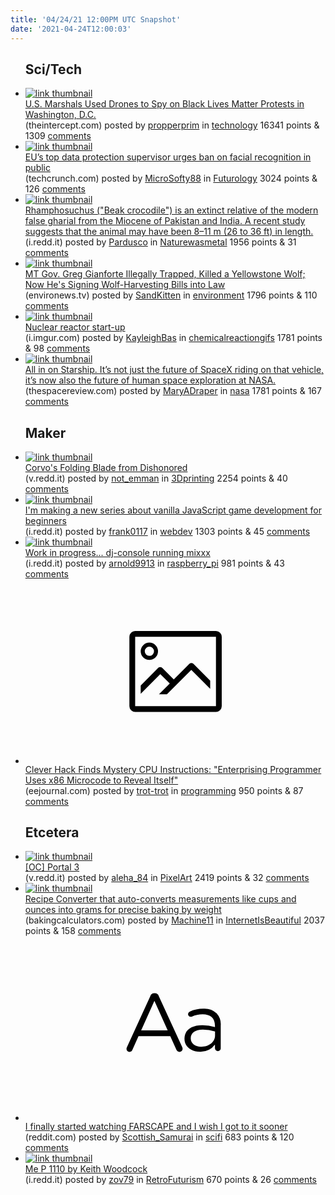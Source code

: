 ```yaml
---
title: '04/24/21 12:00PM UTC Snapshot'
date: '2021-04-24T12:00:03'
---
```

<ul>
<h2>Sci/Tech</h2>

<li><a href='https://theintercept.com/2021/04/22/drones-black-lives-matter-protests-marshals/'><img src='https://b.thumbs.redditmedia.com/0KI5u-5POICDAUSuivh0zE0cc9NzNxfG9vy1IvSvmXM.jpg' alt='link thumbnail'></a><div><div class='linkTitle'><a href='https://theintercept.com/2021/04/22/drones-black-lives-matter-protests-marshals/'>U.S. Marshals Used Drones to Spy on Black Lives Matter Protests in Washington, D.C.</a></div>(theintercept.com) posted by <a href='https://www.reddit.com/user/propperprim'>propperprim</a> in <a href='https://www.reddit.com/r/technology'>technology</a> 16341 points & 1309 <a href='https://www.reddit.com/r/technology/comments/mx8phl/us_marshals_used_drones_to_spy_on_black_lives/'>comments</a></div></li>

<li><a href='https://techcrunch.com/2021/04/23/eus-top-data-protection-supervisor-urges-ban-on-facial-recognition-in-public/'><img src='https://b.thumbs.redditmedia.com/ziX5rQoRJ2KiKeuvCqbcGQfOnYMmnyac_mT5rpi1NIk.jpg' alt='link thumbnail'></a><div><div class='linkTitle'><a href='https://techcrunch.com/2021/04/23/eus-top-data-protection-supervisor-urges-ban-on-facial-recognition-in-public/'>EU’s top data protection supervisor urges ban on facial recognition in public</a></div>(techcrunch.com) posted by <a href='https://www.reddit.com/user/MicroSofty88'>MicroSofty88</a> in <a href='https://www.reddit.com/r/Futurology'>Futurology</a> 3024 points & 126 <a href='https://www.reddit.com/r/Futurology/comments/mwzj39/eus_top_data_protection_supervisor_urges_ban_on/'>comments</a></div></li>

<li><a href='https://i.redd.it/7e5e44agqyu61.png'><img src='https://a.thumbs.redditmedia.com/kjB8L9yBv5XB6pUEX5ank-t3ehr3YSkwUEcdI-CiMr0.jpg' alt='link thumbnail'></a><div><div class='linkTitle'><a href='https://i.redd.it/7e5e44agqyu61.png'>Rhamphosuchus ("Beak crocodile") is an extinct relative of the modern false gharial from the Miocene of Pakistan and India. A recent study suggests that the animal may have been 8–11 m (26 to 36 ft) in length.</a></div>(i.redd.it) posted by <a href='https://www.reddit.com/user/Pardusco'>Pardusco</a> in <a href='https://www.reddit.com/r/Naturewasmetal'>Naturewasmetal</a> 1956 points & 31 <a href='https://www.reddit.com/r/Naturewasmetal/comments/mx1a9c/rhamphosuchus_beak_crocodile_is_an_extinct/'>comments</a></div></li>

<li><a href='https://www.environews.tv/042221-mt-gov-greg-gianforte-illegally-trapped-killed-a-yellowstone-wolf-now-hes-signing-wolf-harvesting-bills-into-law/'><img src='https://b.thumbs.redditmedia.com/ZQSWzaDHF2iF7u6C3qlsxBtBB8lb1e5BVoLeDFeTrCk.jpg' alt='link thumbnail'></a><div><div class='linkTitle'><a href='https://www.environews.tv/042221-mt-gov-greg-gianforte-illegally-trapped-killed-a-yellowstone-wolf-now-hes-signing-wolf-harvesting-bills-into-law/'>MT Gov. Greg Gianforte Illegally Trapped, Killed a Yellowstone Wolf; Now He's Signing Wolf-Harvesting Bills into Law</a></div>(environews.tv) posted by <a href='https://www.reddit.com/user/SandKitten'>SandKitten</a> in <a href='https://www.reddit.com/r/environment'>environment</a> 1796 points & 110 <a href='https://www.reddit.com/r/environment/comments/mx0fiv/mt_gov_greg_gianforte_illegally_trapped_killed_a/'>comments</a></div></li>

<li><a href='https://i.imgur.com/HbB0twn.gif'><img src='https://b.thumbs.redditmedia.com/MFINud0KIg7UOaKDjTTiLCv8Zn5toz8nwBmnVZ_Kp9g.jpg' alt='link thumbnail'></a><div><div class='linkTitle'><a href='https://i.imgur.com/HbB0twn.gif'>Nuclear reactor start-up</a></div>(i.imgur.com) posted by <a href='https://www.reddit.com/user/KayleighBas'>KayleighBas</a> in <a href='https://www.reddit.com/r/chemicalreactiongifs'>chemicalreactiongifs</a> 1781 points & 98 <a href='https://www.reddit.com/r/chemicalreactiongifs/comments/mx69vn/nuclear_reactor_startup/'>comments</a></div></li>

<li><a href='https://www.thespacereview.com/article/4162/1'><img src='https://b.thumbs.redditmedia.com/oHUwAV9681MWURcsEHfPbBtkiEdhzt5u7TB567euVxM.jpg' alt='link thumbnail'></a><div><div class='linkTitle'><a href='https://www.thespacereview.com/article/4162/1'>All in on Starship. It’s not just the future of SpaceX riding on that vehicle, it’s now also the future of human space exploration at NASA.</a></div>(thespacereview.com) posted by <a href='https://www.reddit.com/user/MaryADraper'>MaryADraper</a> in <a href='https://www.reddit.com/r/nasa'>nasa</a> 1781 points & 167 <a href='https://www.reddit.com/r/nasa/comments/mwtrdz/all_in_on_starship_its_not_just_the_future_of/'>comments</a></div></li>

<h2>Maker</h2>

<li><a href='https://v.redd.it/d14c6naii1v61'><img src='https://a.thumbs.redditmedia.com/kNt5-wcQ61aMB8NcLCQ21v7-nzz_1MJoHJWOq21mug8.jpg' alt='link thumbnail'></a><div><div class='linkTitle'><a href='https://v.redd.it/d14c6naii1v61'>Corvo's Folding Blade from Dishonored</a></div>(v.redd.it) posted by <a href='https://www.reddit.com/user/not_emman'>not_emman</a> in <a href='https://www.reddit.com/r/3Dprinting'>3Dprinting</a> 2254 points & 40 <a href='https://www.reddit.com/r/3Dprinting/comments/mxbr5n/corvos_folding_blade_from_dishonored/'>comments</a></div></li>

<li><a href='https://i.redd.it/4s1wlh3gqyu61.gif'><img src='https://a.thumbs.redditmedia.com/IiwnNxUyx9Ris216KmDYByHUJTJb0723Q4nycol6IO8.jpg' alt='link thumbnail'></a><div><div class='linkTitle'><a href='https://i.redd.it/4s1wlh3gqyu61.gif'>I'm making a new series about vanilla JavaScript game development for beginners</a></div>(i.redd.it) posted by <a href='https://www.reddit.com/user/frank0117'>frank0117</a> in <a href='https://www.reddit.com/r/webdev'>webdev</a> 1303 points & 45 <a href='https://www.reddit.com/r/webdev/comments/mx195e/im_making_a_new_series_about_vanilla_javascript/'>comments</a></div></li>

<li><a href='https://i.redd.it/hvrximo9a0v61.jpg'><img src='https://b.thumbs.redditmedia.com/C5440yN4iXM_6UCJ2F67rSXj3LE2lpH3FMFK1Jmmrcs.jpg' alt='link thumbnail'></a><div><div class='linkTitle'><a href='https://i.redd.it/hvrximo9a0v61.jpg'>Work in progress... dj-console running mixxx</a></div>(i.redd.it) posted by <a href='https://www.reddit.com/user/arnold9913'>arnold9913</a> in <a href='https://www.reddit.com/r/raspberry_pi'>raspberry_pi</a> 981 points & 43 <a href='https://www.reddit.com/r/raspberry_pi/comments/mx7mxf/work_in_progress_djconsole_running_mixxx/'>comments</a></div></li>

<li><a href='https://www.eejournal.com/article/clever-hack-finds-mystery-cpu-instructions/'><svg version='1.1' viewBox='-34 -14 104 64' preserveAspectRatio='xMidYMid meet' xmlns='http://www.w3.org/2000/svg' xmlns:xlink='http://www.w3.org/1999/xlink'>
    <title>link thumbnail</title>
    <path d='M32,4H4A2,2,0,0,0,2,6V30a2,2,0,0,0,2,2H32a2,2,0,0,0,2-2V6A2,2,0,0,0,32,4ZM4,30V6H32V30Z'></path>
    <path d='M8.92,14a3,3,0,1,0-3-3A3,3,0,0,0,8.92,14Zm0-4.6A1.6,1.6,0,1,1,7.33,11,1.6,1.6,0,0,1,8.92,9.41Z'></path>
    <path d='M22.78,15.37l-5.4,5.4-4-4a1,1,0,0,0-1.41,0L5.92,22.9v2.83l6.79-6.79L16,22.18l-3.75,3.75H15l8.45-8.45L30,24V21.18l-5.81-5.81A1,1,0,0,0,22.78,15.37Z'></path>
    </svg></a><div><div class='linkTitle'><a href='https://www.eejournal.com/article/clever-hack-finds-mystery-cpu-instructions/'>Clever Hack Finds Mystery CPU Instructions: "Enterprising Programmer Uses x86 Microcode to Reveal Itself"</a></div>(eejournal.com) posted by <a href='https://www.reddit.com/user/trot-trot'>trot-trot</a> in <a href='https://www.reddit.com/r/programming'>programming</a> 950 points & 87 <a href='https://www.reddit.com/r/programming/comments/mx6xo6/clever_hack_finds_mystery_cpu_instructions/'>comments</a></div></li>

<h2>Etcetera</h2>

<li><a href='https://v.redd.it/qiqt5ji3rxu61'><img src='https://b.thumbs.redditmedia.com/v5SvAGGGURX4DP5VyTqmO8ER-jl2psVAcefoykeLpII.jpg' alt='link thumbnail'></a><div><div class='linkTitle'><a href='https://v.redd.it/qiqt5ji3rxu61'>[OC] Portal 3</a></div>(v.redd.it) posted by <a href='https://www.reddit.com/user/aleha_84'>aleha_84</a> in <a href='https://www.reddit.com/r/PixelArt'>PixelArt</a> 2419 points & 32 <a href='https://www.reddit.com/r/PixelArt/comments/mwwvpo/oc_portal_3/'>comments</a></div></li>

<li><a href='https://bakingcalculators.com/convertrecipe/Default.aspx'><img src='https://b.thumbs.redditmedia.com/tI3FVXHho1-xyUXUf44UA6S7H1-Vr-eXba3ukQNkj7o.jpg' alt='link thumbnail'></a><div><div class='linkTitle'><a href='https://bakingcalculators.com/convertrecipe/Default.aspx'>Recipe Converter that auto-converts measurements like cups and ounces into grams for precise baking by weight</a></div>(bakingcalculators.com) posted by <a href='https://www.reddit.com/user/Machine11'>Machine11</a> in <a href='https://www.reddit.com/r/InternetIsBeautiful'>InternetIsBeautiful</a> 2037 points & 158 <a href='https://www.reddit.com/r/InternetIsBeautiful/comments/mx6rji/recipe_converter_that_autoconverts_measurements/'>comments</a></div></li>

<li><a href='https://www.reddit.com/r/scifi/comments/mx59hs/i_finally_started_watching_farscape_and_i_wish_i/'><svg version='1.1' viewBox='-34 -12 104 64' preserveAspectRatio='xMidYMid slice' xmlns='http://www.w3.org/2000/svg' xmlns:xlink='http://www.w3.org/1999/xlink'>
    <title>text link thumbnail</title>
    <path d='M12.19,8.84a1.45,1.45,0,0,0-1.4-1h-.12a1.46,1.46,0,0,0-1.42,1L1.14,26.56a1.29,1.29,0,0,0-.14.59,1,1,0,0,0,1,1,1.12,1.12,0,0,0,1.08-.77l2.08-4.65h11l2.08,4.59a1.24,1.24,0,0,0,1.12.83,1.08,1.08,0,0,0,1.08-1.08,1.64,1.64,0,0,0-.14-.57ZM6.08,20.71l4.59-10.22,4.6,10.22Z'>
    </path>
    <path d='M32.24,14.78A6.35,6.35,0,0,0,27.6,13.2a11.36,11.36,0,0,0-4.7,1,1,1,0,0,0-.58.89,1,1,0,0,0,.94.92,1.23,1.23,0,0,0,.39-.08,8.87,8.87,0,0,1,3.72-.81c2.7,0,4.28,1.33,4.28,3.92v.5a15.29,15.29,0,0,0-4.42-.61c-3.64,0-6.14,1.61-6.14,4.64v.05c0,2.95,2.7,4.48,5.37,4.48a6.29,6.29,0,0,0,5.19-2.48V26.9a1,1,0,0,0,1,1,1,1,0,0,0,1-1.06V19A5.71,5.71,0,0,0,32.24,14.78Zm-.56,7.7c0,2.28-2.17,3.89-4.81,3.89-1.94,0-3.61-1.06-3.61-2.86v-.06c0-1.8,1.5-3,4.2-3a15.2,15.2,0,0,1,4.22.61Z'>
    </path>
    </svg></a><div><div class='linkTitle'><a href='https://www.reddit.com/r/scifi/comments/mx59hs/i_finally_started_watching_farscape_and_i_wish_i/'>I finally started watching FARSCAPE and I wish I got to it sooner</a></div>(reddit.com) posted by <a href='https://www.reddit.com/user/Scottish_Samurai'>Scottish_Samurai</a> in <a href='https://www.reddit.com/r/scifi'>scifi</a> 683 points & 120 <a href='https://www.reddit.com/r/scifi/comments/mx59hs/i_finally_started_watching_farscape_and_i_wish_i/'>comments</a></div></li>

<li><a href='https://i.redd.it/fyxlqq2gyzu61.png'><img src='https://b.thumbs.redditmedia.com/QuVmYnlQ6ziAMxikF9eW_ptsPBSYvX1apLO_4U9RgeQ.jpg' alt='link thumbnail'></a><div><div class='linkTitle'><a href='https://i.redd.it/fyxlqq2gyzu61.png'>Me P 1110 by Keith Woodcock</a></div>(i.redd.it) posted by <a href='https://www.reddit.com/user/zov79'>zov79</a> in <a href='https://www.reddit.com/r/RetroFuturism'>RetroFuturism</a> 670 points & 26 <a href='https://www.reddit.com/r/RetroFuturism/comments/mx6e5m/me_p_1110_by_keith_woodcock/'>comments</a></div></li>

</ul>
